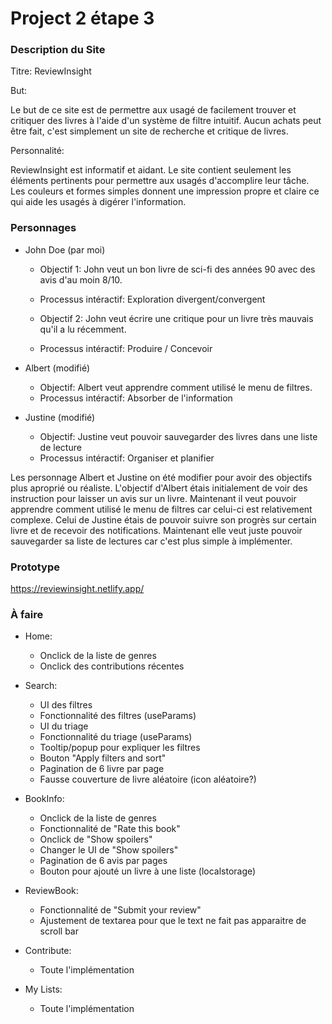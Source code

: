 # Project 2 étape 3

### Description du Site

Titre: ReviewInsight

But:

Le but de ce site est de permettre aux usagé de facilement trouver et critiquer des livres à l'aide d'un système de filtre intuitif. Aucun achats peut être fait, c'est simplement un site de recherche et critique de livres.

Personnalité:

ReviewInsight est informatif et aidant. Le site contient seulement les éléments pertinents pour permettre aux usagés d'accomplire leur tâche. Les couleurs et formes simples donnent une impression propre et claire ce qui aide les usagés à digérer l'information.

### Personnages

- John Doe (par moi)

    - Objectif 1: John veut un bon livre de sci-fi des années 90 avec des avis d'au moin 8/10.
    - Processus intéractif: Exploration divergent/convergent

    - Objectif 2: John veut écrire une critique pour un livre très mauvais qu'il a lu récemment.
    - Processus intéractif: Produire / Concevoir

- Albert (modifié)

    - Objectif: Albert veut apprendre comment utilisé le menu de filtres.
    - Processus intéractif: Absorber de l'information

- Justine (modifié)

    - Objectif: Justine veut pouvoir sauvegarder des livres dans une liste de lecture
    - Processus intéractif: Organiser et planifier

Les personnage Albert et Justine on été modifier pour avoir des objectifs plus aproprié ou réaliste. L'objectif d'Albert étais initialement de voir des instruction pour laisser un avis sur un livre. Maintenant il veut pouvoir apprendre comment utilisé le menu de filtres car celui-ci est relativement complexe. Celui de Justine étais de pouvoir suivre son progrès sur certain livre et de recevoir des notifications. Maintenant elle veut juste pouvoir sauvegarder sa liste de lectures car c'est plus simple à implémenter.

### Prototype

https://reviewinsight.netlify.app/

### À faire

- Home:
    - Onclick de la liste de genres
    - Onclick des contributions récentes

- Search:
    - UI des filtres
    - Fonctionnalité des filtres (useParams)
    - UI du triage
    - Fonctionnalité du triage (useParams)
    - Tooltip/popup pour expliquer les filtres
    - Bouton "Apply filters and sort"
    - Pagination de 6 livre par page
    - Fausse couverture de livre aléatoire (icon aléatoire?)

- BookInfo:
    - Onclick de la liste de genres
    - Fonctionnalité de "Rate this book"
    - Onclick de "Show spoilers"
    - Changer le UI de "Show spoilers"
    - Pagination de 6 avis par pages
    - Bouton pour ajouté un livre à une liste (localstorage)

- ReviewBook:
    - Fonctionnalité de "Submit your review"
    - Ajustement de textarea pour que le text ne fait pas apparaitre de scroll bar

- Contribute:
    - Toute l'implémentation

- My Lists:
    - Toute l'implémentation
